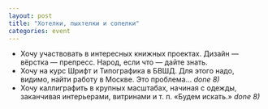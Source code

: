 ```yaml
---
layout: post
title: "Хотелки, пыхтелки и сопелки"
categories: event
---
```

* Хочу участвовать в интересных книжных проектах. Дизайн — вёрстка — препресс. Народ, если что — дайте знать.
* Хочу на курс Шрифт и Типографика в БВШД. Для этого надо, видимо, найти работу в Москве. Это проблема…
*done 8)*
* Хочу каллиграфить в крупных масштабах, начиная с одежды, заканчивая интерьерами, витринами и т. п. «Будем искать.»
*done 8)*
